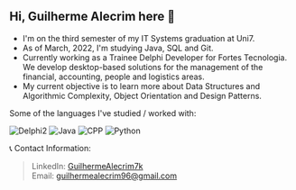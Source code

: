 ## Hi, Guilherme Alecrim here 👋

- I'm on the third semester of my IT Systems graduation at Uni7.
- As of March, 2022, I'm studying Java, SQL and Git. 
- Currently working as a Trainee Delphi Developer for Fortes Tecnologia. We develop desktop-based solutions for the management of the financial, accounting, people and logistics areas.
- My current objective is to learn more about Data Structures and Algorithmic Complexity, Object Orientation and Design Patterns.

Some of the languages I've studied / worked with:

![Delphi2](https://img.shields.io/badge/Delphi_RAD_Studio-B22222?style=for-the-badge&logo=delphi&logoColor=white)
![Java](https://img.shields.io/badge/Java-ED8B00?style=for-the-badge&logo=java&logoColor=white)
![CPP](https://img.shields.io/badge/C%2B%2B-00599C?style=for-the-badge&logo=c%2B%2B&logoColor=white)
![Python](https://img.shields.io/badge/Python-3776AB?style=for-the-badge&logo=python&logoColor=white) 

📞 Contact Information:

>LinkedIn: [GuilhermeAlecrim7k](linkedin.com/guilhermealecrim7k) <br>
>Email: guilhermealecrim96@gmail.com
